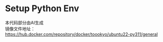 # Setup Python Env

本代码部分由AI生成  
镜像文件地址：https://hub.docker.com/repository/docker/toookyo/ubuntu22-py311/general
